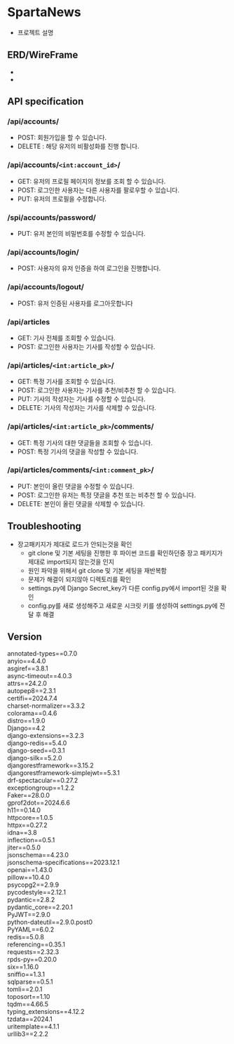 # SpartaNews
 - 프로젝트 설명
## ERD/WireFrame
 - 
 - 
## API specification
### /api/accounts/
 - POST: 회원가입을 할 수 있습니다.
 - DELETE : 해당 유저의 비활성화를 진행 합니다.

### /api/accounts/`<int:account_id>`/
 - GET: 유저의 프로필 페이지의 정보를 조회 할 수 있습니다.
 - POST: 로그인한 사용자는 다른 사용자를 팔로우할 수 있습니다.
 - PUT: 유저의 프로필을 수정합니다.

### /spi/accounts/password/
- PUT: 유저 본인의 비밀번호를 수정할 수 있습니다. 

### /api/accounts/login/
 - POST: 사용자의 유저 인증을 하여 로그인을 진행합니다.

### /api/accounts/logout/
 - POST: 유저 인증된 사용자를 로그아웃합니다


### /api/articles
 - GET: 기사 전체를 조회할 수 있습니다.
 - POST: 로그인한 사용자는 기사를 작성할 수 있습니다.

### /api/articles/`<int:article_pk>`/
 - GET: 특정 기사를 조회할 수 있습니다.
 - POST: 로그인한 사용자는 기사를 추천/비추천 할 수 있습니다.
 - PUT: 기사의 작성자는 기사를 수정할 수 있습니다.
 - DELETE: 기사의 작성자는 기사를 삭제할 수 있습니다.

 ### /api/articles/`<int:article_pk>`/comments/
 - GET: 특정 기사의 대한 댓글들을 조회할 수 있습니다.
 - POST: 특정 기사의 댓글을 작성할 수 있습니다.

 ### /api/articles/comments/`<int:comment_pk>`/
 - PUT: 본인이 올린 댓글을 수정할 수 있습니다.
 - POST: 로그인한 유저는 특정 댓글을 추천 또는 비추천 할 수 있습니다.
 - DELETE: 본인이 올린 댓글을 삭제할 수 있습니다. 

## Troubleshooting
 - 장고패키지가 제대로 로드가 안되는것을 확인
    - git clone 및 기본 세팅을 진행한 후 파이썬 코드를 확인하던중 장고 패키지가 제대로 import되지 않는것을 인지
    - 원인 파악을 위해서 git clone 및 기본 세팅을 재반복함
    - 문제가 해결이 되지않아 디렉토리를 확인
    - settings.py에 Django Secret_key가 다른 config.py에서 import된 것을 확인
    - config.py를 새로 생성해주고 새로운 시크릿 키를 생성하여 settings.py에 전달 후 해결 

## Version
annotated-types==0.7.0  
anyio==4.4.0  
asgiref==3.8.1  
async-timeout==4.0.3  
attrs==24.2.0  
autopep8==2.3.1  
certifi==2024.7.4  
charset-normalizer==3.3.2  
colorama==0.4.6  
distro==1.9.0  
Django==4.2  
django-extensions==3.2.3  
django-redis==5.4.0  
django-seed==0.3.1  
django-silk==5.2.0  
djangorestframework==3.15.2  
djangorestframework-simplejwt==5.3.1  
drf-spectacular==0.27.2  
exceptiongroup==1.2.2  
Faker==28.0.0  
gprof2dot==2024.6.6  
h11==0.14.0  
httpcore==1.0.5  
httpx==0.27.2  
idna==3.8  
inflection==0.5.1  
jiter==0.5.0  
jsonschema==4.23.0  
jsonschema-specifications==2023.12.1  
openai==1.43.0  
pillow==10.4.0  
psycopg2==2.9.9  
pycodestyle==2.12.1  
pydantic==2.8.2  
pydantic_core==2.20.1  
PyJWT==2.9.0  
python-dateutil==2.9.0.post0  
PyYAML==6.0.2  
redis==5.0.8  
referencing==0.35.1  
requests==2.32.3  
rpds-py==0.20.0  
six==1.16.0  
sniffio==1.3.1  
sqlparse==0.5.1  
tomli==2.0.1  
toposort==1.10  
tqdm==4.66.5  
typing_extensions==4.12.2  
tzdata==2024.1  
uritemplate==4.1.1  
urllib3==2.2.2  